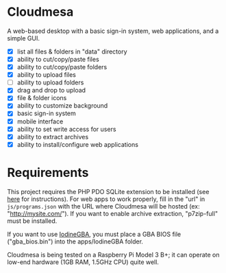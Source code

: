 # Cloudmesa

A web-based desktop with a basic sign-in system, web applications, and a simple GUI.

- [x] list all files & folders in "data" directory
- [x] ability to cut/copy/paste files
- [x] ability to cut/copy/paste folders
- [x] ability to upload files
- [ ] ability to upload folders
- [x] drag and drop to upload
- [x] file & folder icons
- [x] ability to customize background
- [x] basic sign-in system
- [x] mobile interface
- [x] ability to set write access for users
- [x] ability to extract archives
- [x] ability to install/configure web applications

# Requirements

This project requires the PHP PDO SQLite extension to be installed (see [here](https://www.php.net/manual/en/pdo.installation.php) for instructions).
For web apps to work properly, fill in the "url" in ```js/programs.json``` with the URL where Cloudmesa will be hosted (ex: "http://mysite.com/").
If you want to enable archive extraction, "p7zip-full" must be installed.

If you want to use [IodineGBA](https://github.com/taisel/IodineGBA), you must place a GBA BIOS file ("gba_bios.bin") into the apps/IodineGBA folder.

Cloudmesa is being tested on a Raspberry Pi Model 3 B+; it can operate on low-end hardware (1GB RAM, 1.5GHz CPU) quite well.
